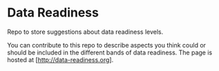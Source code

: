 # Data Readiness

Repo to store suggestions about data readiness levels.

You can contribute to this repo to describe aspects you think could or should be included in the different bands of data readiness. The page is hosted at [http://data-readiness.org].
